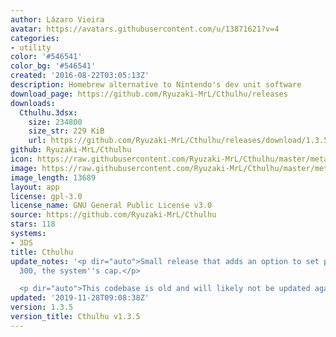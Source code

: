 ```yaml
---
author: Lázaro Vieira
avatar: https://avatars.githubusercontent.com/u/13871621?v=4
categories:
- utility
color: '#546541'
color_bg: '#546541'
created: '2016-08-22T03:05:13Z'
description: Homebrew alternative to Nintendo's dev unit software
download_page: https://github.com/Ryuzaki-MrL/Cthulhu/releases
downloads:
  Cthulhu.3dsx:
    size: 234800
    size_str: 229 KiB
    url: https://github.com/Ryuzaki-MrL/Cthulhu/releases/download/1.3.5/Cthulhu.3dsx
github: Ryuzaki-MrL/Cthulhu
icon: https://raw.githubusercontent.com/Ryuzaki-MrL/Cthulhu/master/meta/icon.png
image: https://raw.githubusercontent.com/Ryuzaki-MrL/Cthulhu/master/meta/banner.png
image_length: 13689
layout: app
license: gpl-3.0
license_name: GNU General Public License v3.0
source: https://github.com/Ryuzaki-MrL/Cthulhu
stars: 118
systems:
- 3DS
title: Cthulhu
update_notes: '<p dir="auto">Small release that adds an option to set play coins to
  300, the system''s cap.</p>

  <p dir="auto">This codebase is old and will likely not be updated again.</p>'
updated: '2019-11-28T09:08:38Z'
version: 1.3.5
version_title: Cthulhu v1.3.5
---
```


